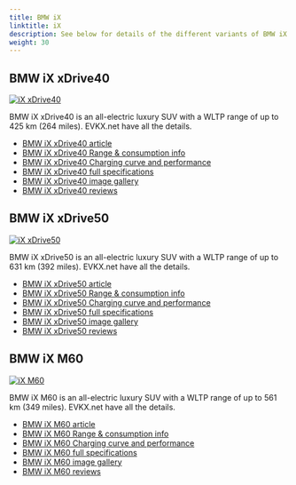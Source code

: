 ```yaml
---
title: BMW iX
linktitle: iX
description: See below for details of the different variants of BMW iX
weight: 30
---
```

## BMW iX xDrive40

[![iX xDrive40](https://media.evkx.net/multimedia/models/bmw/ix/ix_xdrive40/main_1_st.jpg)](/models/bmw/ix/ix_xdrive40/)

BMW iX xDrive40 is an all-electric luxury SUV with a WLTP range of up to 425 km (264 miles). EVKX.net have all the details. 

- [BMW iX xDrive40 article](/models/bmw/ix/ix_xdrive40/)
- [BMW iX xDrive40 Range & consumption info](/models/bmw/ix/ix_xdrive40//rangeandconsumption)
- [BMW iX xDrive40 Charging curve and performance](/models/bmw/ix/ix_xdrive40//chargingcurve)
- [BMW iX xDrive40 full specifications](/models/bmw/ix/ix_xdrive40//specifications)
- [BMW iX xDrive40 image gallery](/models/bmw/ix/ix_xdrive40//gallery)
- [BMW iX xDrive40 reviews](/models/bmw/ix/ix_xdrive40//reviews)

## BMW iX xDrive50

[![iX xDrive50](https://media.evkx.net/multimedia/models/bmw/ix/ix_xdrive50/main_1_st.jpg)](/models/bmw/ix/ix_xdrive50/)

BMW iX xDrive50 is an all-electric luxury SUV with a WLTP range of up to 631 km (392 miles). EVKX.net have all the details. 

- [BMW iX xDrive50 article](/models/bmw/ix/ix_xdrive50/)
- [BMW iX xDrive50 Range & consumption info](/models/bmw/ix/ix_xdrive50//rangeandconsumption)
- [BMW iX xDrive50 Charging curve and performance](/models/bmw/ix/ix_xdrive50//chargingcurve)
- [BMW iX xDrive50 full specifications](/models/bmw/ix/ix_xdrive50//specifications)
- [BMW iX xDrive50 image gallery](/models/bmw/ix/ix_xdrive50//gallery)
- [BMW iX xDrive50 reviews](/models/bmw/ix/ix_xdrive50//reviews)

## BMW iX M60

[![iX M60](https://media.evkx.net/multimedia/models/bmw/ix/ix_m60/main_1_st.jpg)](/models/bmw/ix/ix_m60/)

BMW iX M60 is an all-electric luxury SUV with a WLTP range of up to 561 km (349 miles). EVKX.net have all the details. 

- [BMW iX M60 article](/models/bmw/ix/ix_m60/)
- [BMW iX M60 Range & consumption info](/models/bmw/ix/ix_m60//rangeandconsumption)
- [BMW iX M60 Charging curve and performance](/models/bmw/ix/ix_m60//chargingcurve)
- [BMW iX M60 full specifications](/models/bmw/ix/ix_m60//specifications)
- [BMW iX M60 image gallery](/models/bmw/ix/ix_m60//gallery)
- [BMW iX M60 reviews](/models/bmw/ix/ix_m60//reviews)

